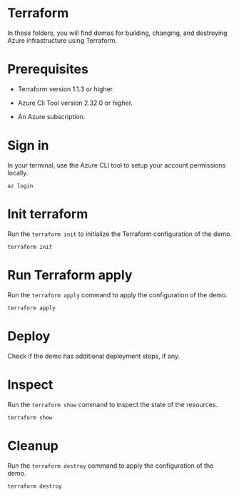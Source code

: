 # Terraform

In these folders, you will find demos for building, changing, and destroying Azure infrastructure using Terraform.

# Prerequisites

 * Terraform version 1.1.3 or higher.

 * Azure Cli Tool version 2.32.0 or higher.

 * An Azure subscription.

# Sign in

In your terminal, use the Azure CLI tool to setup your account permissions locally.

```
az login
```

# Init terraform

Run the `terraform init` to initialize the Terraform configuration of the demo.

```
terraform init
```

# Run Terraform apply

Run the `terraform apply` command to apply the configuration of the demo.

```
terraform apply
```

# Deploy

Check if the demo has additional deployment steps, if any.

# Inspect

Run the `terraform show` command to inspect the state of the resources.

```
terraform show
```

# Cleanup

Run the `terraform destroy` command to apply the configuration of the demo.

```
terraform destroy
```